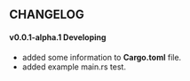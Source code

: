 ## CHANGELOG

#### v0.0.1-alpha.1 Developing
* added some information to **Cargo.toml** file.
* added example main.rs test.
